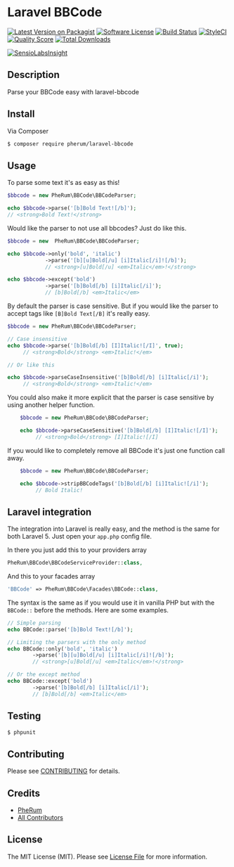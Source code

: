 # Laravel BBCode

[![Latest Version on Packagist][ico-version]][link-packagist]
[![Software License][ico-license]](LICENSE.md)
[![Build Status][ico-travis]][link-travis]
[![StyleCI][ico-styleci]][link-styleci]
[![Quality Score][ico-code-quality]][link-code-quality]
[![Total Downloads][ico-downloads]][link-downloads]

[![SensioLabsInsight](https://insight.sensiolabs.com/projects/57483039-40ad-4f75-9c86-33a0b4e38575/big.png)](https://insight.sensiolabs.com/projects/57483039-40ad-4f75-9c86-33a0b4e38575)



## Description

Parse your BBCode easy with laravel-bbcode

## Install

Via Composer

``` bash
$ composer require pherum/laravel-bbcode
```

## Usage
To parse some text it's as easy as this!
``` php
$bbcode = new PheRum\BBCode\BBCodeParser;

echo $bbcode->parse('[b]Bold Text![/b]');
// <strong>Bold Text!</strong>
```
Would like the parser to not use all bbcodes? Just do like this.
``` php
$bbcode = new  PheRum\BBCode\BBCodeParser;

echo $bbcode->only('bold', 'italic')
            ->parse('[b][u]Bold[/u] [i]Italic[/i]![/b]');
            // <strong>[u]Bold[/u] <em>Italic</em>!</strong>

echo $bbcode->except('bold')
            ->parse('[b]Bold[/b] [i]Italic[/i]');
            // [b]Bold[/b] <em>Italic</em>
```

By default the parser is case sensitive. But if you would like the parser to accept tags like `` [B]Bold Text[/B] `` it's really easy.
``` php
$bbcode = new PheRum\BBCode\BBCodeParser;

// Case insensitive
echo $bbcode->parse('[b]Bold[/b] [I]Italic![/I]', true);
     // <strong>Bold</strong> <em>Italic!</em>

// Or like this

echo $bbcode->parseCaseInsensitive('[b]Bold[/b] [i]Italic[/i]');
     // <strong>Bold</strong> <em>Italic!</em>
```
You could also make it more explicit that the parser is case sensitive by using another helper function.
``` php
    $bbcode = new PheRum\BBCode\BBCodeParser;

    echo $bbcode->parseCaseSensitive('[b]Bold[/b] [I]Italic![/I]');
         // <strong>Bold</strong> [I]Italic![/I]
```

If you would like to completely remove all BBCode it's just one function call away.
``` php
    $bbcode = new PheRum\BBCode\BBCodeParser;

    echo $bbcode->stripBBCodeTags('[b]Bold[/b] [i]Italic![/i]');
         // Bold Italic!
```

## Laravel integration
The integration into Laravel is really easy, and the method is the same for both Laravel 5.
Just open your ``app.php`` config file.

In there you just add this to your providers array
``` php
PheRum\BBCode\BBCodeServiceProvider::class,
```

And this to your facades array
``` php
'BBCode' => PheRum\BBCode\Facades\BBCode::class,
```

The syntax is the same as if you would use it in vanilla PHP but with the ``BBCode::`` before the methods.
Here are some examples.
``` php
// Simple parsing
echo BBCode::parse('[b]Bold Text![/b]');

// Limiting the parsers with the only method
echo BBCode::only('bold', 'italic')
        ->parse('[b][u]Bold[/u] [i]Italic[/i]![/b]');
        // <strong>[u]Bold[/u] <em>Italic</em>!</strong>

// Or the except method
echo BBCode::except('bold')
        ->parse('[b]Bold[/b] [i]Italic[/i]');
        // [b]Bold[/b] <em>Italic</em>
```

## Testing

``` bash
$ phpunit
```

## Contributing

Please see [CONTRIBUTING](CONTRIBUTING.md) for details.

## Credits

- [PheRum](https://github.com/pherum)
- [All Contributors](../../contributors)

## License

The MIT License (MIT). Please see [License File](LICENSE.md) for more information.

[ico-version]: https://img.shields.io/packagist/v/pherum/laravel-bbcode.svg?style=flat-square
[ico-license]: https://img.shields.io/badge/license-MIT-brightgreen.svg?style=flat-square
[ico-travis]: https://img.shields.io/travis/pherum/laravel-bbcode/master.svg?style=flat-square
[ico-styleci]: https://styleci.io/repos/65690597/shield
[ico-code-quality]: https://img.shields.io/scrutinizer/g/pherum/laravel-bbcode.svg?style=flat-square
[ico-downloads]: https://img.shields.io/packagist/dt/pherum/laravel-bbcode.svg?style=flat-square

[link-packagist]: https://packagist.org/packages/pherum/laravel-bbcode
[link-travis]: https://travis-ci.org/pherum/laravel-bbcode
[link-styleci]: https://styleci.io/repos/115532859
[link-code-quality]: https://scrutinizer-ci.com/g/pherum/laravel-bbcode
[link-downloads]: https://packagist.org/packages/pherum/laravel-bbcode
[link-author]: https://github.com/PheRum
[link-contributors]: ../../contributors